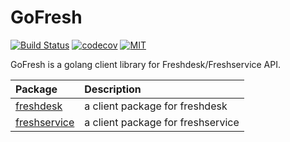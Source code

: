  GoFresh
=====================================================================

[![Build Status](https://github.com/askasoft/gofresh/actions/workflows/build.yml/badge.svg)](https://github.com/askasoft/gofresh/actions?query=branch%3Amaster) [![codecov](https://codecov.io/gh/askasoft/gofresh/branch/master/graph/badge.svg)](https://codecov.io/gh/askasoft/gofresh) [![MIT](https://img.shields.io/badge/license-MIT-green)](https://opensource.org/licenses/MIT)



GoFresh is a golang client library for Freshdesk/Freshservice API.

| **Package**                      | **Description**                         |
| :------------------------------- | :-------------------------------------- |
| [freshdesk](./freshdesk/)        | a client package for freshdesk             |
| [freshservice](./freshservice/)  | a client package for freshservice          |
